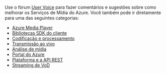 Use o fórum [User Voice](http://go.microsoft.com/fwlink/?linkid=698785&clcid=0x409) para fazer comentários e sugestões sobre como melhorar os Serviços de Mídia do Azure. Você também pode ir diretamente para uma das seguintes categorias: 

* [Azure Media Player](https://feedback.azure.com/forums/169396-media-services/category/109320-azure-media-player/)
* [Bibliotecas SDK do cliente](https://feedback.azure.com/forums/169396-media-services/category/144435-client-sdks/)
* [Codificação e processamento](https://feedback.azure.com/forums/169396-media-services/category/144411-encoding-and-processing/)
* [Transmissão ao vivo](https://feedback.azure.com/forums/169396-media-services/category/144414-live-streaming/)
* [Análise de mídia](https://feedback.azure.com/forums/169396-media-services/category/146181-media-analytics)
* [Portal do Azure](https://feedback.azure.com/forums/169396-media-services/category/144432-portal/)
* [Plataforma e a API REST](https://feedback.azure.com/forums/169396-media-services/category/144423-rest-api-and-platform/)
* [Streaming de VoD](https://feedback.azure.com/forums/169396-media-services/category/144429-vod-streaming/)



<!--HONumber=Jan17_HO1-->


